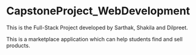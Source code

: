 # CapstoneProject_WebDevelopment
 This is the Full-Stack Project developed by Sarthak, Shakila and Dilpreet.

This is a marketplace application which can help students find and sell products.
